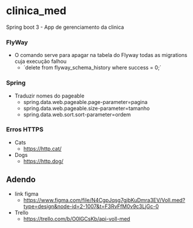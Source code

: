# clinica_med

Spring boot 3 - App de gerenciamento da clinica

### FlyWay

- O comando serve para apagar na tabela do Flyway todas as migrations cuja execução falhou
    - ´delete from flyway_schema_history where success = 0;´

### Spring

- Traduzir nomes do pageable
    - spring.data.web.pageable.page-parameter=pagina
    - spring.data.web.pageable.size-parameter=tamanho
    - spring.data.web.sort.sort-parameter=ordem

### Erros HTTPS

- Cats
    - https://http.cat/
- Dogs
    - https://http.dog/

## Adendo

- link figma
    - https://www.figma.com/file/N4CgpJqsg7gjbKuDmra3EV/Voll.med?type=design&node-id=2-1007&t=F3RvFfM0v9c3LjGc-0
- Trello
    - https://trello.com/b/O0lGCsKb/api-voll-med
